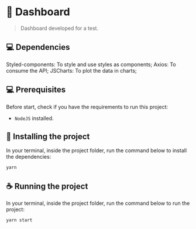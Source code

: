 # 📝 Dashboard

> Dashboard developed for a test.

## 💻 Dependencies

Styled-components: To style and use styles as components;
Axios: To consume the API;
JSCharts: To plot the data in charts;


## 💻 Prerequisites

Before start, check if you have the requirements to run this project:

- `NodeJS` installed.

## 🚀 Installing the project

In your terminal, inside the project folder, run the command below to install the dependencies:

```
yarn
```

## ☕ Running the project

In your terminal, inside the project folder, run the command below to run the project:

```
yarn start
```